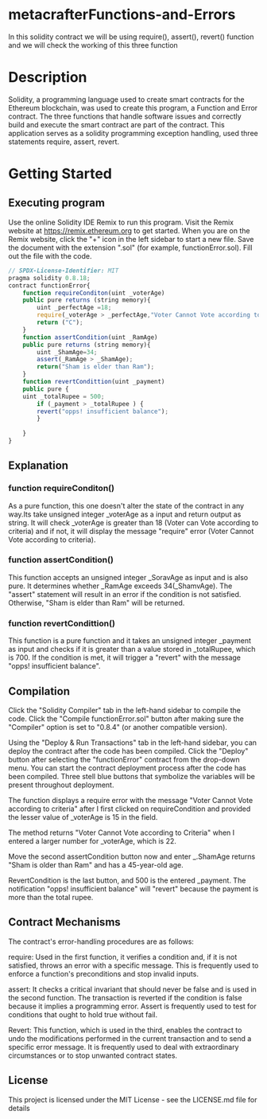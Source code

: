 # metacrafterFunctions-and-Errors
In this solidity contract we will be using require(), assert(), revert() function and we will check the working of this three function

# Description
Solidity, a programming language used to create smart contracts for the Ethereum blockchain, was used to create this program, a Function and Error contract. 
The three functions that handle software issues and correctly build and execute the smart contract are part of the contract. 
This application serves as a solidity programming exception handling, used three statements require, assert, revert.
 # Getting Started
## Executing program
Use the online Solidity IDE Remix to run this program. Visit the Remix website at https://remix.ethereum.org to get started.
When you are on the Remix website, click the "+" icon in the left sidebar to start a new file. Save the document with the extension ".sol" (for example, functionError.sol).
Fill out the file with the code.

```javascript
// SPDX-License-Identifier: MIT
pragma solidity 0.8.18;
contract functionError{
    function requireConditon(uint _voterAge) 
    public pure returns (string memory){
        uint _perfectAge =18;
        require(_voterAge > _perfectAge,"Voter Cannot Vote according to criteria");
        return ("C");
    }
    function assertCondition(uint _RamAge) 
    public pure returns (string memory){
        uint _ShamAge=34;
        assert(_RamAge > _ShamAge);
        return("Sham is elder than Ram");
    }
    function revertCondittion(uint _payment) 
    public pure {
    uint _totalRupee = 500;
        if (_payment > _totalRupee ) {
        revert("opps! insufficient balance");
        }
         
    }
}

```
## Explanation
### function requireConditon()
As a pure function, this one doesn't alter the state of the contract in any way.Its take unsigned integer _voterAge as a input and return output as string.
It will check _voterAge is greater than 18 (Voter can Vote according to criteria) and if not, it will display the message "require" error (Voter Cannot Vote according to criteria).

### function assertCondition()
This function accepts an unsigned integer _SoravAge as input and is also pure. It determines whether _RamAge exceeds 34(_ShamvAge). 
The "assert" statement will result in an error if the condition is not satisfied. Otherwise, "Sham is elder than Ram" will be returned.

### function revertCondittion()
This function is a pure function and it takes an unsigned integer _payment as input and checks if it is greater than a value stored in _totalRupee, which is 700. 
If the condition is met, it will trigger a "revert" with the message "opps! insufficient balance".

## Compilation
Click the "Solidity Compiler" tab in the left-hand sidebar to compile the code. Click the "Compile functionError.sol" button after making sure the "Compiler" option is set to "0.8.4" (or another compatible version).

Using the "Deploy & Run Transactions" tab in the left-hand sidebar, you can deploy the contract after the code has been compiled. Click the "Deploy" button after selecting the "functionError" contract from the drop-down menu.
You can start the contract deployment process after the code has been compiled. Three stell blue buttons that symbolize the variables will be present throughout deployment.

The function displays a require error with the message "Voter Cannot Vote according to criteria" after I first clicked on requireCondition and provided the lesser value of _voterAge is 15 in the field.

The method returns "Voter Cannot Vote according to Criteria" when I entered a larger number for _voterAge, which is 22.

Move the second assertCondition button now and enter _.ShamAge returns "Sham is older than Ram" and has a 45-year-old age.

RevertCondition is the last button, and 500 is the entered _payment. The notification "opps! insufficient balance" will "revert" because the payment is more than the total rupee.


## Contract Mechanisms
The contract's error-handling procedures are as follows:

require: Used in the first function, it verifies a condition and, if it is not satisfied, throws an error with a specific message. This is frequently used to enforce a function's preconditions and stop invalid inputs.

assert: It checks a critical invariant that should never be false and is used in the second function. The transaction is reverted if the condition is false because it implies a programming error. Assert is frequently used to test for conditions that ought to hold true without fail.

Revert: This function, which is used in the third, enables the contract to undo the modifications performed in the current transaction and to send a specific error message. It is frequently used to deal with extraordinary circumstances or to stop unwanted contract states.

## License

This project is licensed under the MIT License - see the LICENSE.md file for details



